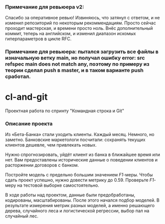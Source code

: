 ### **Примечание для ревьюера v2**:
Спасибо за оперативное ревью! Извиняюсь, что затянул с ответом, и не изменил репозиторий по некоторым рекоммендациям. Просто сейчас проходит мастерская, и времени просто ноль. 
Внёс дополнительный коммит, теперь на английском, и изменил диапазон искомых гиперпараметров в цикле RFC.

### Примечание для ревьюера: пытался загрузить все файлы в изначальную ветку main, но получал ошибку error: src refspec main does not match any, поэтому по примеру из теории сделал push в master, и в таком варианте push сработал.
# cl-and-git
Проектная работа по спринту "Командная строка и Git"
### Описание проекта
Из «Бета-Банка» стали уходить клиенты. Каждый месяц. Немного, но заметно. Банковские маркетологи посчитали: сохранять текущих клиентов дешевле, чем привлекать новых.

Нужно спрогнозировать, уйдёт клиент из банка в ближайшее время или нет. Вам предоставлены исторические данные о поведении клиентов и расторжении договоров с банком. 

Постройте модель с предельно большим значением *F1*-меры. Чтобы сдать проект успешно, нужно довести метрику до 0.59. Проверьте *F1*-меру на тестовой выборке самостоятельно.

В ходе работы над проектом, данные были предобработаны, кодированы, масштабированы.
После этого начался подбор моделей. В результате измерения метрик разных моделей, а именно решающего дерева, случайного леса и логистической регрессии, выбор пал на случайный лес.
